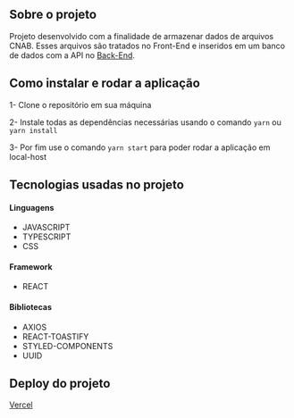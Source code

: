 ## Sobre o projeto
Projeto desenvolvido com a finalidade de armazenar dados de arquivos CNAB. Esses arquivos são tratados no Front-End e inseridos em um banco de dados com a API no <a href="https://github.com/byetevinn/cnab-conversion">Back-End</a>.


## Como instalar e rodar a aplicação

1- Clone o repositório em sua máquina

2- Instale todas as dependências necessárias usando o comando `yarn` ou `yarn install`

3- Por fim use o comando `yarn start` para poder rodar a aplicação em local-host


## Tecnologias usadas no projeto

#### Linguagens

- JAVASCRIPT
- TYPESCRIPT
- CSS

#### Framework

- REACT

#### Bibliotecas

- AXIOS
- REACT-TOASTIFY
- STYLED-COMPONENTS
- UUID


## Deploy do projeto

<a href="https://cnab-conversion-front.vercel.app/dashboard">Vercel</a>
